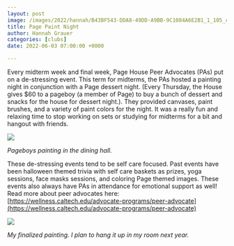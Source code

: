```yaml
---
layout: post
image: /images/2022/hannah/B43BF543-DDA8-49DD-A9BB-9C1084A6E2B1_1_105_c.jpeg
title: Page Paint Night
author: Hannah Grauer
categories: [clubs]
date: 2022-06-03 07:00:00 +0000

---
```

Every midterm week and final week, Page House Peer Advocates (PAs) put on a de-stressing event. This term for midterms, the PAs hosted a painting night in conjunction with a Page dessert night. (Every Thursday, the House gives $60 to a pageboy (a member of Page) to buy a bunch of dessert and snacks for the house for dessert night.). They provided canvases, paint brushes, and a variety of paint colors for the night. It was a really fun and relaxing time to stop working on sets or studying for midterms for a bit and hangout with friends.

![](/images/2022/hannah/B43BF543-DDA8-49DD-A9BB-9C1084A6E2B1_1_105_c.jpeg)

_Pageboys painting in the dining hall._

These de-stressing events tend to be self care focused. Past events have been halloween themed trivia with self care baskets as prizes, yoga sessions, face masks sessions, and coloring Page themed images. These events also always have PAs in attendance for emotional support as well! Read more about peer advocates here: [https://wellness.caltech.edu/advocate-programs/peer-advocate](https://wellness.caltech.edu/advocate-programs/peer-advocate)

  
![](/images/2022/hannah/9AE7E59C-F2E9-4E69-90CA-2B06F5C25E58_1_105_c.jpeg)

_My finalized painting. I plan to hang it up in my room next year._